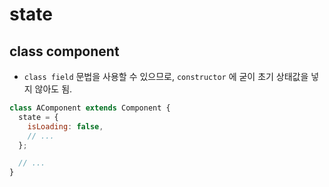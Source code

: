 # state

## class component

- `class field` 문법을 사용할 수 있으므로, `constructor` 에 굳이 초기 상태값을 넣지 않아도 됨.

```jsx
class AComponent extends Component {
  state = {
    isLoading: false,
    // ...
  };

  // ...
}
```
